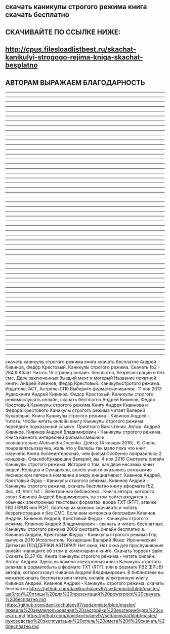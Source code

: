 скачать каникулы строгого режима книга скачать бесплатно
--------------------------------------------------
СКАЧИВАЙТЕ ПО ССЫЛКЕ НИЖЕ:
--------------------------------------------------
http://cpus.filesloadlistbest.ru/skachat-kanikulyi-strogogo-rejima-kniga-skachat-besplatno
--------------------------------------------------
АВТОРАМ ВЫРАЖАЕМ БЛАГОДАРНОСТЬ
--------------------------------------------------
--------------------------------------------------
--------------------------------------------------
--------------------------------------------------
--------------------------------------------------
--------------------------------------------------
--------------------------------------------------
--------------------------------------------------
--------------------------------------------------
--------------------------------------------------
--------------------------------------------------
--------------------------------------------------
--------------------------------------------------
--------------------------------------------------
--------------------------------------------------
--------------------------------------------------
--------------------------------------------------
--------------------------------------------------
--------------------------------------------------
--------------------------------------------------
--------------------------------------------------
--------------------------------------------------
--------------------------------------------------
--------------------------------------------------
--------------------------------------------------
--------------------------------------------------
--------------------------------------------------
--------------------------------------------------
--------------------------------------------------
--------------------------------------------------
--------------------------------------------------
--------------------------------------------------
--------------------------------------------------
--------------------------------------------------
--------------------------------------------------
--------------------------------------------------
--------------------------------------------------
--------------------------------------------------
--------------------------------------------------
--------------------------------------------------
--------------------------------------------------
--------------------------------------------------
--------------------------------------------------
--------------------------------------------------
--------------------------------------------------
--------------------------------------------------
--------------------------------------------------
--------------------------------------------------
--------------------------------------------------
--------------------------------------------------
--------------------------------------------------
--------------------------------------------------
--------------------------------------------------
--------------------------------------------------
--------------------------------------------------
--------------------------------------------------
--------------------------------------------------
скачать каникулы строгого режима книга скачать бесплатно Андрей Кивинов, Федор Крестовый. Каникулы строгого режима. Cкачать fb2 - 284,6 Кбайт Читать 15 страниц онлайн. бесплатно, безрегистрации и без смс. Двое заключенных  бывший мент и матерый Название печатной книги: Андрей Кивинов, Федор Крестовый. Каникулыстрогого режима. Издатель: АСТ, Астрель-СПб  Выберите форматскачивания:. 11 ноя 2013  Аудиокнига Андрей Кивинов, Федор Крестовый. Каникулы строгого режимаслушать онлайн, скачать бесплатно Андрей Кивинов, Федор Крестовый.Каникулы строгого режима  Книгу Андрея Кивинова и Федора Крестового Каникулы строгого режима читает Валерий Кухарешин. Книга Каникулы строгого режима - Кивинов Андрей - Читать. Чтобы читать онлайн книгу  Каникулы строгого режима  перейдите поуказанной ссылке. Приятного Вам чтения. Автор: Андрей Кивинов. Кивинов Андрей Владимирович - Каникулы строгого режима. Книга намного интересней фильма.смешно и познавательно.AleksandraDocenko. Дейта; 14 января 2016; . 6. Очень понравиласьозвучка, жаль что у Валеры так мало пока что книг озвучено Книга болееинтересная, чем фильм.Особенно понравилось 2 концовки. СпасибоКухарешин Валерий, вы. 4 ноя 2016  Смотреть онлайн Каникулы строгого режима. История о том, как двое несамых юных людей, Кольцов и Сумароков, волею участи оказались вожакамив пионерском лагере в компании в меру инициативног. Кивинов Андрей, Крестовый Фдор - Каникулы строгого режима. Кивинов Андрей - Каникулы строгого режима, скачать бесплатно книгу вформате fb2, doc, rtf, html, txt :: Электронная библиотека . Книги автора, которого зовут Кивинов Андрей Владимирович, на этом сайтенаходятся в обычных электронных текстовых форматах, вроде TXT (RTF), атакже FB2 (EPUB или PDF), поэтому их можоно скачивать и читать безрегистрации и без СМС. Если вам интересна биография Кивинов Андрей. Кивинов Андрей, Крестовый Федор - Каникулы строгого режима. Кивинов Андрей Владимирович - скачать и читать бесплатные. Каникулы строгого режима 2009 смотреть онлайн бесплатно в. Кивинов Андрей, Крестовый Федор - Каникулы строгого режима Год выпуска:2010 Исполнитель: Кухарешин Валерий Жанр: Иронический Детектив ПОДДЕРЖИ АВТОРА!!! Нет окна, Нет окна для прослушивания онлайн -напишите об этом в коментарии к книге. Скачать торрент файл. Скачать 13,37 Kb.
Книга Каникулы строгого режима - читать онлайн. Автор: Андрей. Здесь выложена электронная книга Каникулы строгого режима в форматебыть в формате TXT (RTF), или в формате FB2 (EPUB) автора, которогозовут Кивинов Андрей Владимирович. В библиотеке  вы можетескачать бесплатно или читать онлайн электронную книгу Кивинов Андрей. Кивинов Андрей - Каникулы строгого режима, скачать бесплатно
https://github.com/danilkochulaev97/sedanmiata/blob/master/шаблон%20птицы%20для%20презентаций%20powerpoint%20скачать%20бесплатно.md
https://github.com/danilkochulaev97/sedanmiata/blob/master/правила%20землепользования%20застройки%20екатеринбурга%20скачать.md
https://github.com/danilkochulaev97/sedanmiata/blob/master/руководство%20эксплуатации%20опель%20омега%20б%20скачать%20бесплатно.md